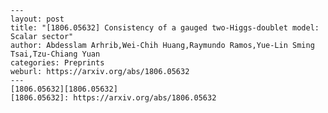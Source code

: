     ---
    layout: post
    title: "[1806.05632] Consistency of a gauged two-Higgs-doublet model: Scalar sector"
    author: Abdesslam Arhrib,Wei-Chih Huang,Raymundo Ramos,Yue-Lin Sming Tsai,Tzu-Chiang Yuan
    categories: Preprints
    weburl: https://arxiv.org/abs/1806.05632
    ---
    [1806.05632][1806.05632]
    [1806.05632]: https://arxiv.org/abs/1806.05632
